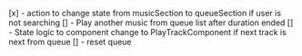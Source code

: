 [x] - action to change state from musicSection to queueSection if user is not searching
[] - Play another music from queue list after duration ended
[] - State logic to component change to PlayTrackComponent if next track is next from queue
[] - reset queue
